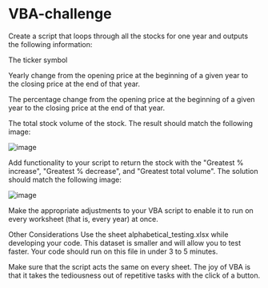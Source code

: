 # VBA-challenge

Create a script that loops through all the stocks for one year and outputs the following information:

  The ticker symbol

  Yearly change from the opening price at the beginning of a given year to the closing price at the end of that year.

  The percentage change from the opening price at the beginning of a given year to the closing price at the end of that year.

  The total stock volume of the stock. The result should match the following image:

  ![image](https://github.com/Nielatrue/VBA-challenge/assets/144754677/904de5cc-ae20-4264-a4d5-5a1112be0f88)

  Add functionality to your script to return the stock with the "Greatest % increase", "Greatest % decrease", and "Greatest total volume". The solution should match the following image:

  ![image](https://github.com/Nielatrue/VBA-challenge/assets/144754677/6c7bdf14-1881-453f-b8a9-a678276ccc30)

Make the appropriate adjustments to your VBA script to enable it to run on every worksheet (that is, every year) at once.

Other Considerations
Use the sheet alphabetical_testing.xlsx while developing your code. This dataset is smaller and will allow you to test faster. Your code should run on this file in under 3 to 5 minutes.

Make sure that the script acts the same on every sheet. The joy of VBA is that it takes the tediousness out of repetitive tasks with the click of a button.

